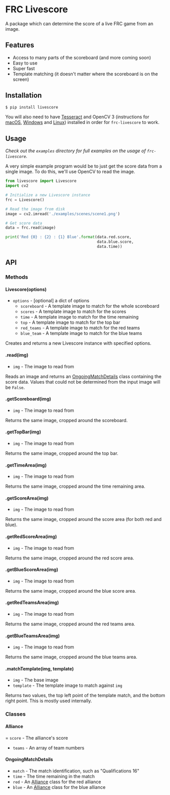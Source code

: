 # FRC Livescore

A package which can determine the score of a live FRC game from an image.

## Features

- Access to many parts of the scoreboard (and more coming soon)
- Easy to use
- Super fast
- Template matching (it doesn't matter where the scoreboard is on the screen)

## Installation

```bash
$ pip install livescore
```

You will also need to have [Tesseract](https://github.com/tesseract-ocr/tesseract/wiki#installation)
and OpenCV 3 (instructions for
[macOS](http://www.pyimagesearch.com/2016/12/19/install-opencv-3-on-macos-with-homebrew-the-easy-way/),
[Windows](http://docs.opencv.org/3.2.0/d5/de5/tutorial_py_setup_in_windows.html) and
[Linux](http://docs.opencv.org/3.2.0/d7/d9f/tutorial_linux_install.html))
installed in order for `frc-livescore` to work.

## Usage

*Check out the `examples` directory for full examples on the usage of
`frc-livescore`.*

A very simple example program would be to just get the score data from a single
image. To do this, we'll use OpenCV to read the image.

```python
from livescore import Livescore
import cv2

# Initialize a new Livescore instance
frc = Livescore()

# Read the image from disk
image = cv2.imread('./examples/scenes/scene1.png')

# Get score data
data = frc.read(image)

print('Red {0} : {2} : {1} Blue'.format(data.red.score,
                                        data.blue.score,
                                        data.time))
```

## API

### Methods

#### Livescore(options)

- `options` - [optional] a dict of options
    - `scoreboard` - A template image to match for the whole scoreboard
    - `scores` - A template image to match for the scores
    - `time` - A template image to match for the time remaining
    - `top` - A template image to match for the top bar
    - `red_teams` - A template image to match for the red teams
    - `blue_team` - A template image to match for the blue teams

Creates and returns a new Livescore instance with specified options.

#### .read(img)

- `img` - The image to read from

Reads an image and returns an [OngoingMatchDetails](#ongoingmatchdetails) class
containing the score data. Values that could not be determined from the input
image will be `False`.

#### .getScoreboard(img)

- `img` - The image to read from

Returns the same image, cropped around the scoreboard.

#### .getTopBar(img)

- `img` - The image to read from

Returns the same image, cropped around the top bar.

#### .getTimeArea(img)

- `img` - The image to read from

Returns the same image, cropped around the time remaining area.

#### .getScoreArea(img)

- `img` - The image to read from

Returns the same image, cropped around the score area (for both red and blue).

#### .getRedScoreArea(img)

- `img` - The image to read from

Returns the same image, cropped around the red score area.

#### .getBlueScoreArea(img)

- `img` - The image to read from

Returns the same image, cropped around the blue score area.

#### .getRedTeamsArea(img)

- `img` - The image to read from

Returns the same image, cropped around the red teams area.

#### .getBlueTeamsArea(img)

- `img` - The image to read from

Returns the same image, cropped around the blue teams area.

#### .matchTemplate(img, template)

- `img` - The base image
- `template` - The template image to match against `img`

Returns two values, the top left point of the template match, and the bottom
right point. This is mostly used internally.

### Classes

#### Alliance

= `score` - The alliance's score
- `teams` - An array of team numbers

#### OngoingMatchDetails

- `match` - The match identification, such as "Qualifications 16"
- `time` - The time remaining in the match
- `red` - An [Alliance](#alliance) class for the red alliance
- `blue` - An [Alliance](#alliance) class for the blue alliance

<!--
#### CompletedMatchDetails

- `match` - The match identification, such as "Qualifications 16"
- `winner` - A string containing the match winner; either "red" or "blue"
- `red` - An [Alliance](#alliance) class for the red alliance
- `blue` - An [Alliance](#alliance) class for the blue alliance
-->
